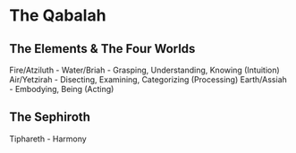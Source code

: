 # The Qabalah


## The Elements & The Four Worlds

Fire/Atziluth - 
Water/Briah - Grasping, Understanding, Knowing (Intuition)
Air/Yetzirah - Disecting, Examining, Categorizing (Processing)
Earth/Assiah - Embodying, Being (Acting)


## The Sephiroth

Tiphareth - Harmony
